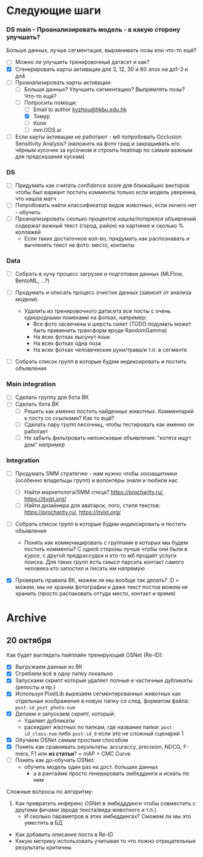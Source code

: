 # Следующие шаги

### DS main - Проанализировать модель - в какую сторону улучшать?
Больше данных, лучше сегментация, выравнивать позы или что-то ещё?

- [ ] Можно ли улучшить тренировочный датасет и как?
- [x] Сгенерировать карты активации для 3, 12, 30 и 60 эпох на дл1-3 и дл4
- [ ] Проанализировать карты активации:
  - [ ] Больше данных? Улучшить сегментацию? Выпрямлять позы? Что-то ещё?
  - [ ] Попросить помощи:
    - [ ] Email to author kyzhou@hkbu.edu.hk
    - [x] Тимур
    - [ ] Коля
    - [ ] mm.ODS.ai

- [ ] Если карты активации не работают - мб попробовать Occlusion Sensitivity Analysis? (наложить на фото грид и закрашивать его чёрным кусочек за кусочком и строить heatmap по самым важным для предсказания кускам)

### DS
- [ ] Придумать как считать confidence score для ближайших векторов чтобы был вариант постить комменты только если модель уверенна, что нашла матч
- [ ] Попробовать найти классификатор видов животных, если ничего нет - обучить
- [ ] Проанализировать сколько процентов _нашли/потерялся_ объявлений содержат важный текст (город, район) на картинке и сколько % коллажей
  - Если таких достаточное кол-во, придумать как распознавать и вычленять текст на фото: место, контакты

### Data
- [ ] Собрать в кучу процесс загрузки и подготовки данных (MLFlow, BentoML, ...?)
- [ ] Продумать и описать процесс очистки данных (зависит от анализа модели):
  - Удалить из тренировочного датасета все посты с очень однородными помехами на фотках, например:
    - Все фото засвечены и шерсть сияет (TODO подумать может быть применить трансформ вроде RandomGamma)
    - На всех фотках высунут язык
    - На всех фотках одна поза
    - На всех фотках человеческие руки/трава/и т.п. в сегменте
- [ ] Собрать список групп в которые будем индексировать и постить объявления


### Main integration

- [ ] Сделать группу для бота ВК
- [ ] Сделать бота ВК
  - [ ] Решить как именно постить найденных животных. Комментарий к посту со ссылками? Как то ещё?
  - [ ] Сделать пару групп песочниц, чтобы тестировать как именно он работает
  - [ ] Не забыть фильтровать непоисковые объявления: "котята ищут дом" например

### Integration
- [ ] Продумать SMM стратегию - нам нужно чтобы зоозащитники (особенно владельцы групп) и волонтёры знали и любили нас
  - [ ] Найти маркетолога/SMM спеца? https://procharity.ru/, https://itvist.org/
  - [ ] Найти дизайнера для аватарок, лого, стиля текстов: https://procharity.ru/, https://itvist.org/

- [ ] Собрать список групп в которые будем индексировать и постить объявления
  - Понять как коммуницировать с группами в которых мы будем постить комменты? С одной стороны лучше чтобы они были в курсе, с другой предрассудки и кто-то мб продаёт услуги поиска. Для таких групп есть смысл парсить контакт самого человека кто запостил и писать им напрямую

- [x] Проверить правила ВК, можем ли мы вообще так делать? :D = можем, мы не храним фотографии и даже текст постов можем не хранить (просто распаковать оттуда место, контакт и время)


# Archive
## 20 октября
Как будет выглядеть пайплайн тренирующий OSNet (Re-ID):
- [x] Выгружаем данные из ВК
- [x] Сгребаем всё в одну папку локально
- [x] Запускаем скрипт который удаляет полные и частичные дубликаты (репосты и пр.)
- [x] Используя PixelLib вырезаем сегментированных животных как отдельные изображения в новую папку со след. форматом файла: `post-id_post_photo-num`
- [x] Делаем и запускаем скрипт, который:
	- Удаляет дубликаты
	- раскидает жвотных по папкам, где название папки: `post-id_class-num` либо `post-id_0` если это не сложный сценарий 1
- [x] Обучаем OSNet самым простым способом
- [x] Понять как сравнивать реузльтаты: accuraccy, precision, NDCG, F-mera, F1 или **из статьи**? = mAP + CMC Curve
- [ ] Понять как до-обучать OSNet:
	- обучить модель один раз на дост. больших данных
		- а в рантайме просто генерировать эмбеддинги и искать по ним


Сложные вопросы по алгоритму:
1. Как превратить инференс OSNet в эмбедддинги чтобы совместить с другими фичами (вроде текста/вида животного и т.п.)
	- И сколько параметров в этих эмбеддингах? Сможем ли мы это уместить в БД
- Как добавить описание поста в Re-ID
- Какую метрику использовать учитывая то что ложно отрицательные результаты критичны
